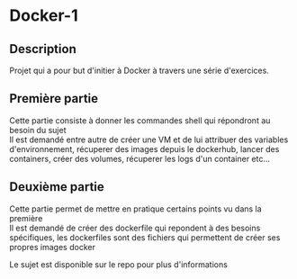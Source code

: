 # Docker-1

## Description
Projet qui a pour but d'initier à Docker à travers une série d'exercices.  

## Première partie
Cette partie consiste à donner les commandes shell qui répondront au besoin du sujet  
Il est demandé entre autre de créer une VM et de lui attribuer des variables d'environnement, récuperer des images depuis le dockerhub, lancer des containers, créer des volumes, récuperer les logs d'un container etc...  

## Deuxième partie
Cette partie permet de mettre en pratique certains points vu dans la première  
Il est demandé de créer des dockerfile qui repondent à des besoins spécifiques, les dockerfiles sont des fichiers qui permettent de créer ses propres images docker  
  
Le sujet est disponible sur le repo pour plus d'informations
